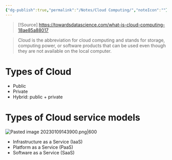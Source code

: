 ```yaml
---
{"dg-publish":true,"permalink":"/Notes/Cloud Computing/","noteIcon":""}
---
```


>[!Source]
>https://towardsdatascience.com/what-is-cloud-computing-18ae85a88017

> Cloud is the abbreviation for cloud computing and stands for storage, computing power, or software products that can be used even though they are not available on the local computer.

# Types of Cloud  
- Public
- Private
- Hybrid: public + private 

# Types of Cloud service models
![Pasted image 20230109143900.png|600](/img/user/assets/images/Pasted%20image%2020230109143900.png)
- Infrastructure as a Service (IaaS)
- Platform as a Service (PaaS)
- Software as a Service (SaaS)